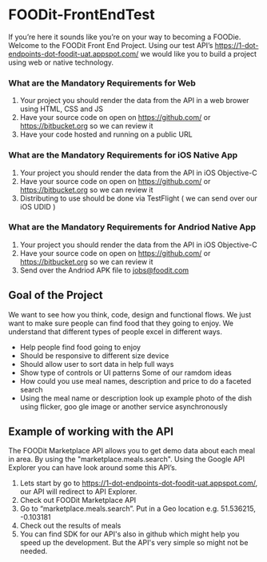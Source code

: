 FOODit-FrontEndTest
===================

If you’re here it sounds like you’re on your way to becoming a FOODie. Welcome to the FOODit Front End Project. Using our test API’s https://1-dot-endpoints-dot-foodit-uat.appspot.com/ we would like you to build a project using web or native technology.

### What are the Mandatory Requirements for Web
1. Your project you should render the data from the API in a web brower using HTML, CSS and JS
2. Have your source code on open on https://github.com/ or https://bitbucket.org so we can review it
3. Have your code hosted and running on a public URL

### What are the Mandatory Requirements for iOS Native App
1. Your project you should render the data from the API in iOS Objective-C
2. Have your source code on open on https://github.com/ or https://bitbucket.org so we can review it
3. Distributing to use should be done via TestFlight ( we can send over our iOS UDID )

### What are the Mandatory Requirements for Andriod Native App
1. Your project you should render the data from the API in iOS Objective-C
2. Have your source code on open on https://github.com/ or https://bitbucket.org so we can review it
3. Send over the Andriod APK file to jobs@foodit.com

## Goal of the Project
We want to see how you think,  code, design and functional flows. We just want to make sure people can find food that they going to enjoy. We understand that different types of people excel in different ways.  
- Help people find food going to enjoy
- Should be responsive to different size device
- Should allow user to sort data in help full ways
- Show type of controls or UI patterns
Some of our ramdom ideas
- How could you use meal names, description and price to do a faceted search
- Using the meal name or description look up example photo of the dish using flicker, goo	gle image or another service asynchronously


## Example of working with the API
The FOODit Marketplace API allows you to get demo data about each meal in area. By using the "marketplace.meals.search". Using the Google API Explorer you can have look around some this API’s.

1. Lets start by go to https://1-dot-endpoints-dot-foodit-uat.appspot.com/, our API will redirect to API Explorer.
2. Check out FOODit Marketplace API
3. Go to “marketplace.meals.search”. Put in a Geo location e.g. 51.536215, -0.103181
4. Check out the results of meals
5. You can find SDK for our API's also in github which might help you speed up the development. But the API's very simple so might not be needed.
